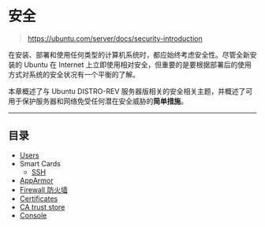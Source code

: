# 安全

> https://ubuntu.com/server/docs/security-introduction

在安装、部署和使用任何类型的计算机系统时，都应始终考虑安全性。尽管全新安装的 Ubuntu 在 Internet 上立即使用相对安全，但重要的是要根据部署后的使用方式对系统的安全状况有一个平衡的了解。

本章概述了与 Ubuntu DISTRO-REV 服务器版相关的安全相关主题，并概述了可用于保护服务器和网络免受任何潜在安全威胁的**简单措施**。

***

## 目录      

- [Users](https://ubuntu.com/server/docs/security-users) 
- Smart Cards
  - [SSH](https://ubuntu.com/server/docs/security-smart-cards-ssh) 
- [AppArmor](https://ubuntu.com/server/docs/security-apparmor) 
- [Firewall 防火墙](运行维护/Ubuntu/Server/Services/安全/Firewall.md) 
- [Certificates](https://ubuntu.com/server/docs/security-certificates) 
- [CA trust store](https://ubuntu.com/server/docs/security-trust-store) 
- [Console](https://ubuntu.com/server/docs/security-console) 